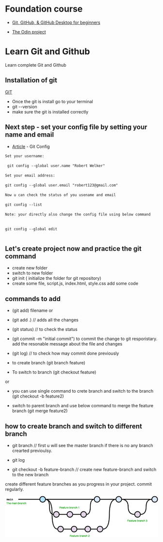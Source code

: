 # Foundation course

- [Git, GitHub, & GitHub Desktop for beginners](https://www.youtube.com/watch?v=8Dd7KRpKeaE)

- [The Odin project](https://www.theodinproject.com/paths/foundations/courses/foundations)

# Learn Git and Github

Learn complete Git and Github

## Installation of git

[GIT](https://git-scm.com/downloads)

- Once the git is install go to your terminal
- git --version
- make sure the git is installed correctly

## Next step - set your config file by setting your name and email

- [Article](https://www.theserverside.com/blog/Coffee-Talk-Java-News-Stories-and-Opinions/The-global-Git-config-files-key-settings-and-usages#:~:text=How%20to%20do%20a%20git,It's%20that%20easy.) - Git Config

```
Set your username:

 git config --global user.name "Robert Welker"

Set your email address:

git config --global user.email "robert123@gmail.com"

Now u can check the status of you usename and email

git config --list

Note: your directly also change the config file using below command


git config --global edit


```

## Let's create project now and practice the git command

- create new folder
- switch to new folder
- git init ( initialize the folder for git repository)
- create some file, script.js, index.html, style.css add some code

## commands to add

- (git add) filename
  or
- (git add .) // adds all the changes
- (git status) // to check the status
- (git commit -m "initial commit") to commit the change to git resporistary. add the resonable message about the file and changes

- (git log) // to check how may commit done previously

- to create branch
  (git branch feature)

- To switch to branch
  (git checkout feature)

or

- you can use single command to crete branch and switch to the branch
  (git checkout -b feature2)

- switch to parent branch and use below command to merge the feature branch
  (git merge feature2)

## how to create branch and switch to different branch

- git branch // first u will see the master branch if there is no any branch crearted previoulsy.
- git log

- git checkout -b feature-branch // create new feature-branch and switch to the new branch

create different feature branches as you progress in your project. commit regularly.

![git-branch](/image/github-flow.jpg)
